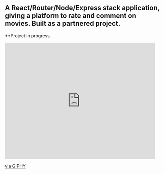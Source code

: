 ## A React/Router/Node/Express stack application, giving a platform to rate and comment on movies. Built as a partnered project.

**Project in progress.

<iframe src="https://giphy.com/embed/LkxvMQmGSugFDpwILF" width="480" height="372" frameBorder="0" class="giphy-embed" allowFullScreen></iframe><p><a href="https://giphy.com/gifs/LkxvMQmGSugFDpwILF">via GIPHY</a></p>
